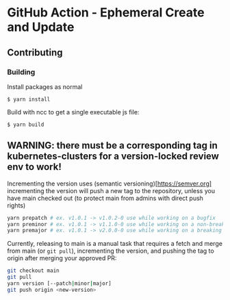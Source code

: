 # GitHub Action - Ephemeral Create and Update
## Contributing

### Building
Install packages as normal
```
$ yarn install
```

Build with ncc to get a single executable js file:
```
$ yarn build
```

## WARNING: there must be a corresponding tag in kubernetes-clusters for a version-locked review env to work!
Incrementing the version uses (semantic versioning)[https://semver.org]
incrementing the version will push a new tag to the repository, unless you have main checked out
(to protect main from admins with direct push rights)
```sh
yarn prepatch # ex. v1.0.1 -> v1.0.2-0 use while working on a bugfix
yarn preminor # ex. v1.0.1 -> v1.1.0-0 use while working on a non-breaking feature
yarn premajor # ex. v1.0.1 -> v2.0.0-0 use while working on a breaking change
```

Currently, releasing to main is a manual task that requires a fetch and merge from main (or `git pull`),
incrementing the version, and pushing the tag to origin after merging your approved PR:
```sh
git checkout main
git pull
yarn version [--patch|minor|major]
git push origin <new-version>
```

